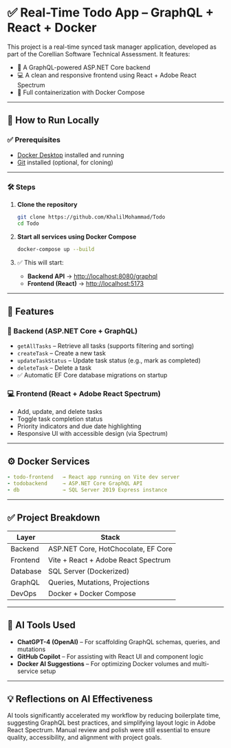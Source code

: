# ✅ Real-Time Todo App – GraphQL + React + Docker

This project is a real-time synced task manager application, developed as part of the Corellian Software Technical Assessment. It features:

- 🧠 A GraphQL-powered ASP.NET Core backend
- 💻 A clean and responsive frontend using React + Adobe React Spectrum
- 🐳 Full containerization with Docker Compose

---

## 🚀 How to Run Locally

### ✅ Prerequisites

- [Docker Desktop](https://www.docker.com/products/docker-desktop) installed and running
- [Git](https://git-scm.com/) installed (optional, for cloning)

---

### 🛠️ Steps

1. **Clone the repository**

   ```bash
   git clone https://github.com/KhalilMohammad/Todo
   cd Todo
   ```

2. **Start all services using Docker Compose**

   ```bash
   docker-compose up --build
   ```

3. ✅ This will start:

   - **Backend API** → [http://localhost:8080/graphql](http://localhost:8080/graphql)
   - **Frontend (React)** → [http://localhost:5173](http://localhost:5173)

---

## 🧪 Features

### 🔧 Backend (ASP.NET Core + GraphQL)

- `getAllTasks` – Retrieve all tasks (supports filtering and sorting)
- `createTask` – Create a new task
- `updateTaskStatus` – Update task status (e.g., mark as completed)
- `deleteTask` – Delete a task
- ✅ Automatic EF Core database migrations on startup

### 💻 Frontend (React + Adobe React Spectrum)

- Add, update, and delete tasks
- Toggle task completion status
- Priority indicators and due date highlighting
- Responsive UI with accessible design (via Spectrum)

---

## ⚙️ Docker Services

```yaml
- todo-frontend   → React app running on Vite dev server
- todobackend     → ASP.NET Core GraphQL API
- db              → SQL Server 2019 Express instance
```

---

## ✅ Project Breakdown

| Layer     | Stack                                 |
|-----------|----------------------------------------|
| Backend   | ASP.NET Core, HotChocolate, EF Core    |
| Frontend  | Vite + React + Adobe React Spectrum    |
| Database  | SQL Server (Dockerized)                |
| GraphQL   | Queries, Mutations, Projections        |
| DevOps    | Docker + Docker Compose                |

---

## 🤖 AI Tools Used

- **ChatGPT-4 (OpenAI)** – For scaffolding GraphQL schemas, queries, and mutations
- **GitHub Copilot** – For assisting with React UI and component logic
- **Docker AI Suggestions** – For optimizing Docker volumes and multi-service setup

---

## 💡 Reflections on AI Effectiveness

AI tools significantly accelerated my workflow by reducing boilerplate time, suggesting GraphQL best practices, and simplifying layout logic in Adobe React Spectrum. Manual review and polish were still essential to ensure quality, accessibility, and alignment with project goals.